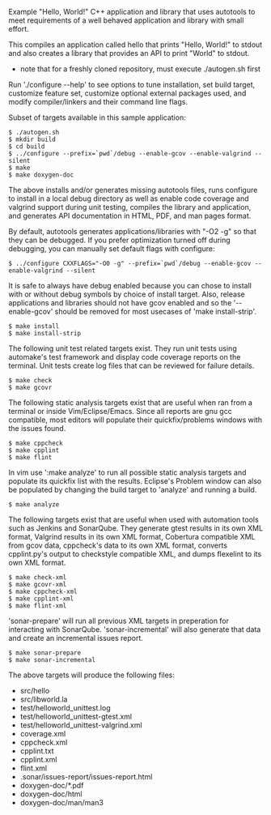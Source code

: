 Example "Hello, World!" C++ application and library that uses autotools to meet
requirements of a well behaved application and library with small effort.

This compiles an application called hello that prints "Hello, World!"
to stdout and also creates a library that provides an API to print
"World" to stdout.

* note that for a freshly cloned repository, must execute ./autogen.sh first

Run './configure --help' to see options to tune installation, set build target,
customize feature set, customize optional external packages used, and modify
compiler/linkers and their command line flags.

Subset of targets available in this sample application:

    $ ./autogen.sh
    $ mkdir build
    $ cd build
    $ ../configure --prefix=`pwd`/debug --enable-gcov --enable-valgrind --silent
    $ make
    $ make doxygen-doc

The above installs and/or generates missing autotools files, runs configure
to install in a local debug directory as well as enable code coverage and
valgrind support during unit testing, compiles the library and application,
and generates API documentation in HTML, PDF, and man pages format.

By default, autotools generates applications/libraries with "-O2 -g" so
that they can be debugged.  If you prefer optimization turned off during
debugging, you can manually set default flags with configure:

    $ ../configure CXXFLAGS="-O0 -g" --prefix=`pwd`/debug --enable-gcov --enable-valgrind --silent

It is safe to always have debug enabled because you can chose to install with
or without debug symbols by choice of install target. Also, release applications
and libraries should not have gcov enabled and so the '--enable-gcov' should
be removed for most usecases of 'make install-strip'.

    $ make install
    $ make install-strip

The following unit test related targets exist.  They run unit tests using
automake's test framework and display code coverage reports on the terminal.
Unit tests create log files that can be reviewed for failure details.

    $ make check
    $ make gcovr

The following static analysis targets exist that are useful when ran from
a terminal or inside Vim/Eclipse/Emacs.  Since all reports are gnu gcc
compatible, most editors will populate their quickfix/problems windows
with the issues found.

    $ make cppcheck
    $ make cpplint
    $ make flint

In vim use ':make analyze' to run all possible static analysis targets and
populate its quickfix list with the results. Eclipse's Problem window
can also be populated by changing the build target to 'analyze' and running
a build.

    $ make analyze

The following targets exist that are useful when used with automation
tools such as Jenkins and SonarQube. They generate gtest results in
its own XML format, Valgrind results in its own XML format,
Cobertura compatible XML from gcov data, cppcheck's data to its own XML
format, converts cpplint.py's output to checkstyle compatible XML, and dumps
flexelint to its own XML format.

    $ make check-xml
    $ make gcovr-xml
    $ make cppcheck-xml
    $ make cpplint-xml
    $ make flint-xml

'sonar-prepare' will run all previous XML targets in preperation for interacting
with SonarQube. 'sonar-incremental' will also generate that data and create an
incremental issues report.

    $ make sonar-prepare
    $ make sonar-incremental

The above targets will produce the following files:

 * src/hello
 * src/libworld.la
 * test/helloworld_unittest.log
 * test/helloworld_unittest-gtest.xml
 * test/helloworld_unittest-valgrind.xml
 * coverage.xml
 * cppcheck.xml
 * cpplint.txt
 * cpplint.xml
 * flint.xml
 * .sonar/issues-report/issues-report.html
 * doxygen-doc/*.pdf
 * doxygen-doc/html
 * doxygen-doc/man/man3

